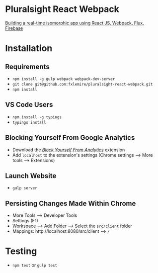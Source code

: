 Pluralsight React Webpack
=========================
[Building a real-time isomorphic app using React JS, Webpack, Flux, Firebase](http://app.pluralsight.com/courses/build-isomorphic-app-react-flux-webpack-firebase)

# Installation

## Requirements
* `npm install -g gulp webpack webpack-dev-server`
* `git clone git@github.com:fxlemire/pluralsight-react-webpack.git`
* `npm install`

## VS Code Users
* `npm install -g typings`
* `typings install`

## Blocking Yourself From Google Analytics
* Download the [*Block Yourself From Analytics*](https://chrome.google.com/webstore/detail/block-yourself-from-analy/fadgflmigmogfionelcpalhohefbnehm?hl=en) extension
* Add `localhost` to the extension's settings (Chrome settings --> More tools --> Extensions)

## Launch Website
* `gulp server`

## Persisting Changes Made Within Chrome
* More Tools --> Developer Tools
* Settings (F1)
* Workspace --> Add Folder --> Select the `src/client` folder
* Mappings: http://localhost:8080/src/client --> `/`

# Testing
* `npm test` or `gulp test`
